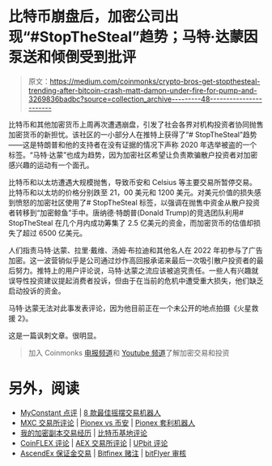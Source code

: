 # 比特币崩盘后，加密公司出现“#StopTheSteal”趋势；马特·达蒙因泵送和倾倒受到批评

> 原文：<https://medium.com/coinmonks/crypto-bros-get-stopthesteal-trending-after-bitcoin-crash-matt-damon-under-fire-for-pump-and-3269836badbc?source=collection_archive---------48----------------------->

比特币和其他加密货币上周再次遭遇崩盘，引发了社会各界对机构投资者协同抛售加密货币的新担忧。该社区的一小部分人在推特上获得了“# StopTheSteal”趋势——这是特朗普和他的支持者在没有证据的情况下声称 2020 年选举被盗的一个标签。“马特·达蒙”也成为趋势，因为加密社区希望让负责欺骗散户投资者对加密感兴趣的运动有一个面孔。

比特币和以太坊遭遇大规模抛售，导致币安和 Celsius 等主要交易所暂停交易。比特币和以太坊的价格分别跌至 21，00 美元和 1200 美元。对美元价值的损失感到愤怒的加密社区使用了# StopTheSteal 标签，以强调在抛售中资金从散户投资者转移到“加密鲸鱼”手中。唐纳德·特朗普(Donald Trump)的竞选团队利用# StopTheSteal 在几个月内成功筹集了 2.5 亿美元的资金，而加密货币的估值却损失了超过 6500 亿美元。

人们指责马特·达蒙、拉里·戴维、汤姆·布拉迪和其他名人在 2022 年初参与了广告加密。这一波营销似乎是公司通过炒作高回报承诺来最后一次吸引散户投资者的最后努力。推特上的用户评论说，马特·达蒙之流应该被追究责任。一些人有兴趣就误导性投资建议提起消费者投诉，但由于在当前的危机中遭受重大损失，他们缺乏启动投诉的资金。

马特·达蒙无法对此事发表评论，因为他目前正在一个未公开的地点拍摄《火星救援 2》。

这是一篇讽刺文章。很明显。

> 加入 Coinmonks [电报频道](https://t.me/coincodecap)和 [Youtube 频道](https://www.youtube.com/c/coinmonks/videos)了解加密交易和投资

# 另外，阅读

*   [MyConstant 点评](https://coincodecap.com/myconstant-review) | [8 款最佳摇摆交易机器人](https://coincodecap.com/best-swing-trading-bots)
*   [MXC 交易所评论](/coinmonks/mxc-exchange-review-3af0ec1cba8c) | [Pionex vs 币安](https://coincodecap.com/pionex-vs-binance) | [Pionex 套利机器人](https://coincodecap.com/pionex-arbitrage-bot)
*   [我的加密副本交易经历](/coinmonks/my-experience-with-crypto-copy-trading-d6feb2ce3ac5) | [比特币基地评论](/coinmonks/coinbase-review-6ef4e0f56064)
*   [CoinFLEX 评论](https://coincodecap.com/coinflex-review) | [AEX 交易所评论](https://coincodecap.com/aex-exchange-review) | [UPbit 评论](https://coincodecap.com/upbit-review)
*   [AscendEx 保证金交易](https://coincodecap.com/ascendex-margin-trading) | [Bitfinex 赌注](https://coincodecap.com/bitfinex-staking) | [bitFlyer 审核](https://coincodecap.com/bitflyer-review)